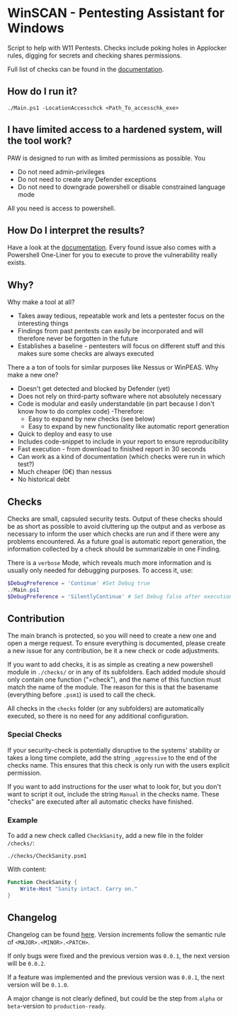 # WinSCAN - Pentesting Assistant for Windows

Script to help with W11 Pentests. Checks include poking holes in Applocker rules, digging for secrets and checking shares permissions. 

Full list of checks can be found in the [documentation](./documentation).

## How do I run it?

`./Main.ps1 -LocationAccesschck <Path_To_accesschk_exe>`

## I have limited access to a hardened system, will the tool work?

PAW is designed to run with as limited permissions as possible. You 
- Do not need admin-privileges
- Do not need to create any Defender exceptions
- Do not need to downgrade powershell or disable constrained language mode

All you need is access to powershell.

## How Do I interpret the results?

Have a look at the [documentation](./documentation). 
Every found issue also comes with a Powershell One-Liner for you to execute to prove the vulnerability really exists.

## Why?

Why make a tool at all?
- Takes away tedious, repeatable work and lets a pentester focus on the interesting things 
- Findings from past pentests can easily be incorporated and will therefore never be forgotten in the future
- Establishes a baseline - pentesters will focus on different stuff and this makes sure some checks are always executed

There a a ton of tools for similar purposes like Nessus or WinPEAS. Why make a new one?
- Doesn't get detected and blocked by Defender (yet)
- Does not rely on third-party software where not absolutely necessary 
- Code is modular and easily understandable (in part because I don't know how to do complex code) -Therefore:
    - Easy to expand by new checks (see below)
    - Easy to expand by new functionality like automatic report generation
- Quick to deploy and easy to use
- Includes code-snippet to include in your report to ensure reproducibility
- Fast execution - from download to finished report in 30 seconds
- Can work as a kind of documentation (which checks were run in which test?)
- Much cheaper (0€) than nessus
- No historical debt

## Checks

Checks are small, capsuled security tests. Output of these checks should be as short as possible to avoid cluttering up the output and as verbose as necessary to inform the user which checks are run and if there were any problems encountered. As a future goal is automatic report generation, the information collected by a check should be summarizable in one Finding.

There is a `verbose` Mode, which reveals much more information and is usually only needed for debugging purposes. To access it, use:

```powershell
$DebugPreference = 'Continue' #Set Debug true
./Main.ps1
$DebugPreference = 'SilentlyContinue' # Set Debug false after execution
```

## Contribution

The main branch is protected, so you will need to create a new one and open a merge request. To ensure everything is documented, please create a new issue for any contribution, be it a new check or code adjustments. 

If you want to add checks, it is as simple as creating a new powershell module in `./checks/` or in any of its subfolders. 
Each added module should only contain one function ("=check"), and the name of this function must match the name of the module.
The reason for this is that the basename (everything before `.psm1`) is used to call the check.

All checks in the `checks` folder (or any subfolders) are automatically executed, so there is no need for any additional configuration.

### Special Checks

If your security-check is potentially disruptive to the systems' stability or takes a long time complete, add the string `_aggressive` to the end of the checks name.
This ensures that this check is only run with the users explicit permission.

If you want to add instructions for the user what to look for, but you don't want to script it out, include the string `Manual` in the checks name.
These "checks" are executed after all automatic checks have finished.

### Example

To add a new check called `CheckSanity`, add a new file in the folder `/checks/`:

`./checks/CheckSanity.psm1`

With content:

```powershell
Function CheckSanity {
    Write-Host "Sanity intact. Carry on."
}
```

## Changelog

Changelog can be found [here](./documentation/Changelog.md). Version increments follow the semantic rule of `<MAJOR>.<MINOR>.<PATCH>`.

If only bugs were fixed and the previous version was `0.0.1`, the next version will be `0.0.2`.

If a feature was implemented and the previous version was `0.0.1`, the next version will be `0.1.0`.

A major change is not clearly defined, but could be the step from `alpha` or `beta`-version to `production-ready`.
